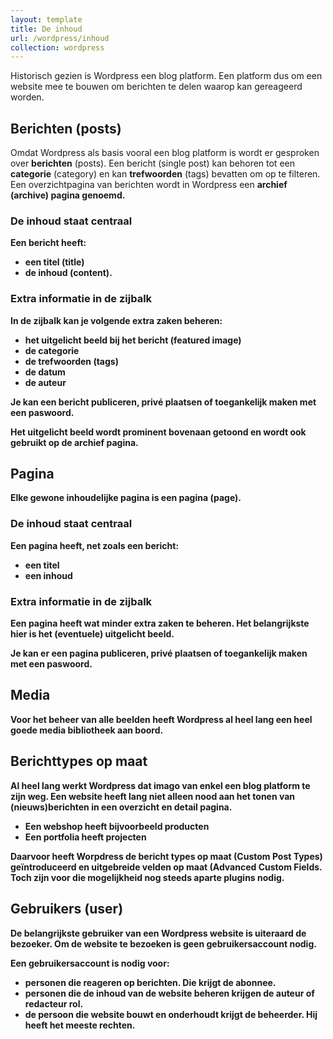 ```yaml
---
layout: template
title: De inhoud
url: /wordpress/inhoud
collection: wordpress
---
```


<div class="highlight">
Historisch gezien is Wordpress een blog platform. Een platform dus om een website mee te bouwen om berichten te delen waarop kan gereageerd worden.
</div>

## Berichten (posts)

Omdat Wordpress als basis vooral een blog platform is wordt er gesproken over <strong>berichten</strong> (posts). Een bericht (single post) kan behoren tot een <strong>categorie</strong> (category) en kan <strong>trefwoorden</strong> (tags) bevatten om op te filteren. Een overzichtpagina van berichten wordt in Wordpress een <strong>archief<strong> (archive) pagina genoemd.

### De inhoud staat centraal
Een bericht heeft:
* een <strong>titel</strong> (title) 
* de <strong>inhoud</strong> (content).

### Extra informatie in de zijbalk
In de <strong>zijbalk</stron> kan je volgende extra zaken beheren:
* het uitgelicht beeld bij het bericht (featured image)
* de categorie
* de trefwoorden (tags)
* de datum 
* de auteur

Je kan een bericht publiceren, privé plaatsen of toegankelijk maken met een paswoord.

Het uitgelicht beeld wordt prominent bovenaan getoond en wordt ook gebruikt op de archief pagina.

## Pagina

Elke gewone inhoudelijke pagina is een <strong>pagina</strong> (page). 

### De inhoud staat centraal

Een pagina heeft, net zoals een bericht: 
* een titel
* een inhoud

### Extra informatie in de zijbalk

Een pagina heeft wat minder extra zaken te beheren. Het belangrijkste hier is het (eventuele) uitgelicht beeld.

Je kan er een pagina publiceren, privé plaatsen of toegankelijk maken met een paswoord.

## Media
Voor het beheer van alle beelden heeft Wordpress al heel lang een heel goede <strong>media bibliotheek</strong> aan boord.


## Berichttypes op maat

Al heel lang werkt Wordpress dat imago van enkel een blog platform te zijn weg. Een website heeft lang niet alleen nood aan het tonen van (nieuws)berichten in een overzicht en detail pagina.

* Een webshop heeft bijvoorbeeld producten
* Een portfolia heeft projecten

Daarvoor heeft Worpdress de <strong>bericht types op maat</strong> (Custom Post Types) geïntroduceerd en <strong>uitgebreide velden op maat</strong> (Advanced Custom Fields. Toch zijn voor die mogelijkheid nog steeds aparte plugins nodig.

## Gebruikers (user)

De belangrijkste gebruiker van een Wordpress website is uiteraard de <strong>bezoeker</strong>. Om de website te bezoeken is geen gebruikersaccount nodig.

Een gebruikersaccount is nodig voor:
* personen die <strong>reageren</strong> op berichten. Die krijgt de <strong>abonnee</strong>.
* personen die de inhoud van de website beheren krijgen de <strong>auteur</strong> of <strong>redacteur</strong> rol.
* de persoon die website bouwt en onderhoudt krijgt de <strong>beheerder</strong>. Hij heeft het meeste rechten.